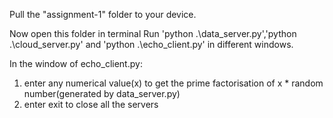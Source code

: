 Pull the "assignment-1" folder to your device.

Now open this folder in terminal
Run 'python .\data_server.py','python .\cloud_server.py' and 'python .\echo_client.py' in different windows.

In the window of echo_client.py:
  1. enter any numerical value(x) to get the prime factorisation of x * random number(generated by data_server.py)
  2. enter exit to close all the servers
